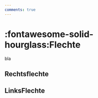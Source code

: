 ```yaml
---
comments: true
---
```

# :fontawesome-solid-hourglass:Flechte

bla

## Rechtsflechte

## LinksFlechte
